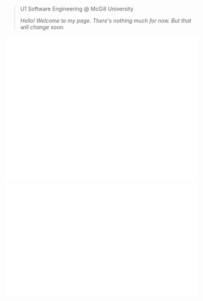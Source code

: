 > U1 Software Engineering @ McGill University  
>   
> _Hello! Welcome to my page. There's nothing much for now. But that will change soon._

![Metrics](/github-metrics.svg)
![](https://raw.githubusercontent.com/redacted24/github-stats/master/generated/languages.svg#gh-dark-mode-only)

<!--
![](https://raw.githubusercontent.com/redacted24/github-stats/master/generated/overview.svg#gh-dark-mode-only)
-->
<!--
**redacted24/redacted24** is a ✨ _special_ ✨ repository because its `README.md` (this file) appears on your GitHub profile.

Here are some ideas to get you started:

- 🔭 I’m currently working on ...
- 🌱 I’m currently learning ...
- 👯 I’m looking to collaborate on ...
- 🤔 I’m looking for help with ...
- 💬 Ask me about ...
- 📫 How to reach me: ...
- 😄 Pronouns: ...
- ⚡ Fun fact: ...
-->
